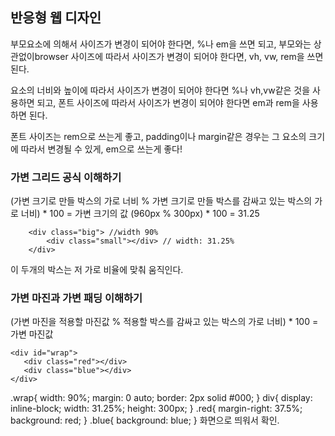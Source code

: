## 반응형 웹 디자인

부모요소에 의해서 사이즈가 변경이 되어야 한다면, %나 em을 쓰면 되고, 부모와는 상관없이browser 사이즈에 따라서 사이즈가 변경이 되어야 한다면, vh, vw, rem을 쓰면된다.

요소의 너비와 높이에 따라서 사이즈가 변경이 되어야 한다면 %나 vh,vw같은 것을 사용하면 되고, 폰트 사이즈에 따라서 사이즈가 변경이 되어야 한다면 em과 rem을 사용하면 된다.

폰트 사이즈는 rem으로 쓰는게 좋고, padding이나 margin같은 경우는 그 요소의 크기에 따라서 변경될 수 있게, em으로 쓰는게 좋다!


### 가변 그리드 공식 이해하기

(가변 크기로 만들 박스의 가로 너비 % 가변 크기로 만들 박스를 감싸고 있는 박스의 가로 너비) * 100 = 가변 크기의 값
(960px % 300px) * 100 = 31.25
```
    <div class="big"> //width 90%
        <div class="small"></div> // width: 31.25%
    </div>
```
이 두개의 박스는 저 가로 비율에 맞춰 움직인다.

### 가변 마진과 가변 패딩 이해하기

(가변 마진을 적용할 마진값 % 적용할 박스를 감싸고 있는 박스의 가로 너비) * 100 = 가변 마진값
```
<div id="wrap">
   <div class="red"></div>
   <div class="blue"></div>
</div>
```
.wrap{
  width: 90%;
  margin: 0 auto;
  border: 2px solid #000;
}
div{
  display: inline-block;
  width: 31.25%;
  height: 300px;
}
.red{
  margin-right: 37.5%;
  background: red;
}
.blue{
  background: blue;
}
화면으로 띄워서 확인.
